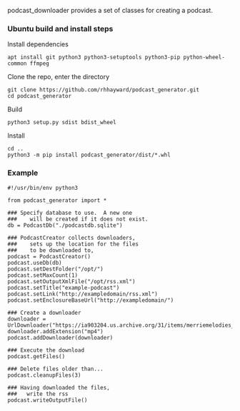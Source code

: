 podcast_downloader provides a set of classes for creating a podcast.

### Ubuntu build and install steps

Install dependencies

```
apt install git python3 python3-setuptools python3-pip python-wheel-common ffmpeg
```

Clone the repo, enter the directory

```
git clone https://github.com/rhhayward/podcast_generator.git
cd podcast_generator
```

Build
```
python3 setup.py sdist bdist_wheel
```

Install

```
cd ..
python3 -m pip install podcast_generator/dist/*.whl
```


### Example

```
#!/usr/bin/env python3

from podcast_generator import *

### Specify database to use.  A new one
###    will be created if it does not exist.
db = PodcastDb("./podcastdb.sqlite")

### PodcastCreator collects downloaders,
###    sets up the location for the files
###    to be downloaded to, 
podcast = PodcastCreator()
podcast.useDb(db)
podcast.setDestFolder("/opt/")
podcast.setMaxCount(1)
podcast.setOutputXmlFile("/opt/rss.xml")
podcast.setTitle("example-podcast")
podcast.setLink("http://exampledomain/rss.xml")
podcast.setEnclosureBaseUrl("http://exampledomain/")

### Create a downloader
downloader = UrlDownloader("https://ia903204.us.archive.org/31/items/merriemelodies_pubdom/")
downloader.addExtension("mp4")
podcast.addDownloader(downloader)

### Execute the download
podcast.getFiles()

### Delete files older than...
podcast.cleanupFiles(3)

### Having downloaded the files,
###   write the rss
podcast.writeOutputFile()
```
